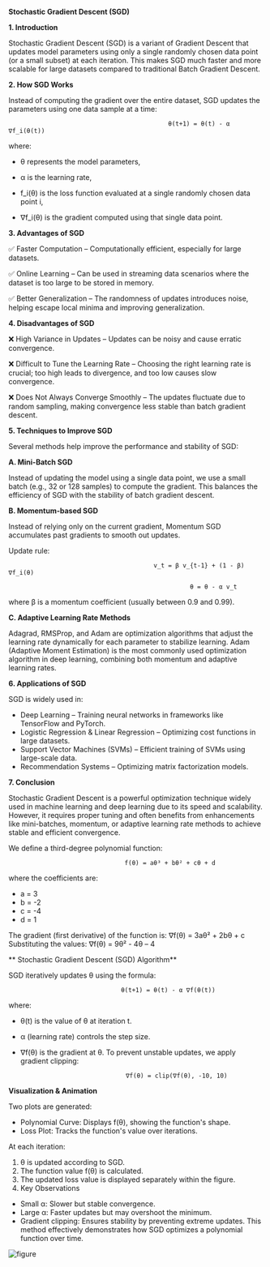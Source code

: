 **Stochastic Gradient Descent (SGD)**



**1. Introduction**

Stochastic Gradient Descent (SGD) is a variant of Gradient Descent that updates model parameters using only a single randomly chosen data point (or a small subset) at each iteration. This makes SGD much faster and more scalable for large datasets compared to traditional Batch Gradient Descent.

**2. How SGD Works**

Instead of computing the gradient over the entire dataset, SGD updates the parameters using one data sample at a time:


                                                θ(t+1) = θ(t) - α ∇f_i(θ(t))


where:
- θ represents the model parameters,

- α is the learning rate,

- f_i(θ) is the loss function evaluated at a single randomly chosen data point i,

- ∇f_i(θ) is the gradient computed using that single data point.

**3. Advantages of SGD**

✅ Faster Computation – Computationally efficient, especially for large datasets.

✅ Online Learning – Can be used in streaming data scenarios where the dataset is too large to be stored in memory.

✅ Better Generalization – The randomness of updates introduces noise, helping escape local minima and improving generalization.

**4. Disadvantages of SGD**

❌ High Variance in Updates – Updates can be noisy and cause erratic convergence.

❌ Difficult to Tune the Learning Rate – Choosing the right learning rate is crucial; too high leads to divergence, and too low causes slow convergence.

❌ Does Not Always Converge Smoothly – The updates fluctuate due to random sampling, making convergence less stable than batch gradient descent.

**5. Techniques to Improve SGD**

Several methods help improve the performance and stability of SGD:

**A. Mini-Batch SGD**

Instead of updating the model using a single data point, we use a small batch (e.g., 32 or 128 samples) to compute the gradient. This balances the efficiency of SGD with the stability of batch gradient descent.

**B. Momentum-based SGD**

Instead of relying only on the current gradient, Momentum SGD accumulates past gradients to smooth out updates.

Update rule:

                                            v_t = β v_{t-1} + (1 - β) ∇f_i(θ)

                                                      θ = θ - α v_t



where β is a momentum coefficient (usually between 0.9 and 0.99).

**C. Adaptive Learning Rate Methods**

Adagrad, RMSProp, and Adam are optimization algorithms that adjust the learning rate dynamically for each parameter to stabilize learning. Adam (Adaptive Moment Estimation) is the most commonly used optimization algorithm in deep learning, combining both momentum and adaptive learning rates.

**6. Applications of SGD**

SGD is widely used in:

- Deep Learning – Training neural networks in frameworks like TensorFlow and PyTorch.
- Logistic Regression & Linear Regression – Optimizing cost functions in large datasets.
- Support Vector Machines (SVMs) – Efficient training of SVMs using large-scale data.
- Recommendation Systems – Optimizing matrix factorization models.

**7. Conclusion**

Stochastic Gradient Descent is a powerful optimization technique widely used in machine learning and deep learning due to its speed and scalability. However, it requires proper tuning and often benefits from enhancements like mini-batches, momentum, or adaptive learning rate methods to achieve stable and efficient convergence.




We define a third-degree polynomial function:

                                    f(θ) = aθ³ + bθ² + cθ + d
where the coefficients are:
- a = 3
- b = -2
- c = -4
- d = 1

The gradient (first derivative) of the function is:
                                     ∇f(θ) = 3aθ² + 2bθ + c
Substituting the values:
                                      ∇f(θ) = 9θ² - 4θ – 4

** Stochastic Gradient Descent (SGD) Algorithm**

SGD iteratively updates θ using the formula:

                                   θ(t+1) = θ(t) - α ∇f(θ(t))
where:
- θ(t) is the value of θ at iteration t.
- α (learning rate) controls the step size.
- ∇f(θ) is the gradient at θ.
To prevent unstable updates, we apply gradient clipping:

                                   ∇f(θ) = clip(∇f(θ), -10, 10)

**Visualization & Animation**

Two plots are generated:
- Polynomial Curve: Displays f(θ), showing the function's shape.
- Loss Plot: Tracks the function's value over iterations.

At each iteration:
1. θ is updated according to SGD.
2. The function value f(θ) is calculated.
3. The updated loss value is displayed separately within the figure.
4. Key Observations

- Small α: Slower but stable convergence.
- Large α: Faster updates but may overshoot the minimum.
- Gradient clipping: Ensures stability by preventing extreme updates.
This method effectively demonstrates how SGD optimizes a polynomial function over time.

![figure](https://github.com/user-attachments/assets/95074187-9458-4ab7-a8f0-b0163fc37f93)



